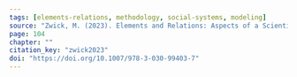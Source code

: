 ```yaml
---
tags: [elements-relations, methodology, social-systems, modeling]
source: "Zwick, M. (2023). Elements and Relations: Aspects of a Scientific Metaphysics (Vol. 35). Springer International Publishing."
page: 104
chapter: ""
citation_key: "zwick2023"
doi: "https://doi.org/10.1007/978-3-030-99403-7"
---
```


